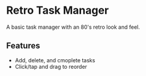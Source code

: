 # Retro Task Manager

A basic task manager with an 80's retro look and feel.

## Features

- Add, delete, and cmoplete tasks
- Click/tap and drag to reorder

